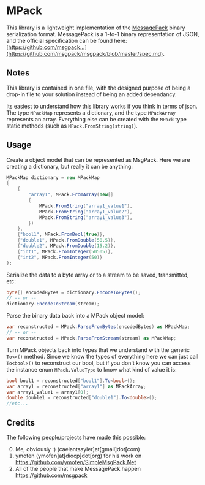 MPack
=====
This library is a lightweight implementation of the [MessagePack](http://msgpack.org/) binary serialization format. MessagePack is a 1-to-1 binary representation of JSON, and the official specification can be found here: [https://github.com/msgpack...](https://github.com/msgpack/msgpack/blob/master/spec.md).

Notes
-----
This library is contained in one file, with the designed purpose of being a drop-in file to your solution instead of being an added dependancy.

Its easiest to understand how this library works if you think in terms of json. The type `MPackMap` represents a dictionary, and the type `MPackArray` represents an array. Everything else can be created with the `MPack` type static methods (such as `MPack.FromString(string)`).

Usage
-----
Create a object model that can be represented as MsgPack. Here we are creating a dictionary, but really it can be anything:
```csharp
MPackMap dictionary = new MPackMap
{
    {
        "array1", MPack.FromArray(new[]
        {
            MPack.FromString("array1_value1"),
            MPack.FromString("array1_value2"),
            MPack.FromString("array1_value3"),
        })
    },
    {"bool1", MPack.FromBool(true)},
    {"double1", MPack.FromDouble(50.5)},
    {"double2", MPack.FromDouble(15.2)},
    {"int1", MPack.FromInteger(50505)},
    {"int2", MPack.FromInteger(50)}
};
```
Serialize the data to a byte array or to a stream to be saved, transmitted, etc:
```csharp
byte[] encodedBytes = dictionary.EncodeToBytes();
// -- or --
dictionary.EncodeToStream(stream);
```
Parse the binary data back into a MPack object model:
```csharp
var reconstructed = MPack.ParseFromBytes(encodedBytes) as MPackMap;
// -- or --
var reconstructed = MPack.ParseFromStream(stream) as MPackMap;
```
Turn MPack objects back into types that we understand with the generic `To<>()` method. Since we know the types of everything here we can just call `To<bool>()` to reconstruct our bool, but if you don't know you can access the instance enum `MPack.ValueType` to know what kind of value it is:
```csharp
bool bool1 = reconstructed["bool1"].To<bool>();
var array1 = reconstructed["array1"] as MPackArray;
var array1_value1 = array1[0];
double double1 = reconstructed["double1"].To<double>();
//etc...
```

Credits
-------
The following people/projects have made this possible:

0. Me, obviously :) (caelantsayler]at[gmail]dot[com)
0. ymofen (ymofen]at[diocp]dot[org) for his work on https://github.com/ymofen/SimpleMsgPack.Net
0. All of the people that make MessagePack happen https://github.com/msgpack